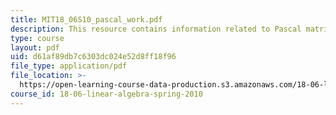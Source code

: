```yaml
---
title: MIT18_06S10_pascal_work.pdf
description: This resource contains information related to Pascal matrices.
type: course
layout: pdf
uid: d61af89db7c6303dc024e52d8ff18f96
file_type: application/pdf
file_location: >-
  https://open-learning-course-data-production.s3.amazonaws.com/18-06-linear-algebra-spring-2010/d61af89db7c6303dc024e52d8ff18f96_MIT18_06S10_pascal_work.pdf
course_id: 18-06-linear-algebra-spring-2010
---
```

